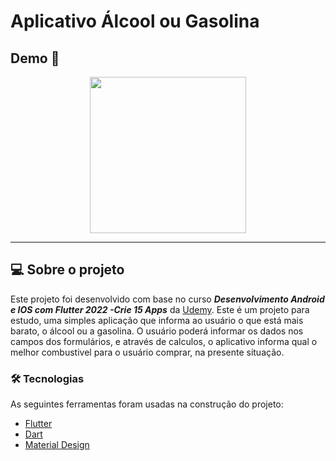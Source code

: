 # Aplicativo Álcool ou Gasolina

## Demo 📸

<div align="center">
<img src="https://user-images.githubusercontent.com/74507254/140245132-a2aaf5b1-63bc-4710-9d3a-0eeb1d4ff6c2.png" width="250px" />
</div>

---

## 💻 Sobre o projeto
 Este projeto foi desenvolvido com base no curso **_Desenvolvimento Android e IOS com Flutter 2022 -Crie 15 Apps_** da [Udemy](https://www.udemy.com/).
 Este é um projeto para estudo, uma simples aplicação que informa ao usuário o que está mais barato, o álcool ou a gasolina. 
 O usuário poderá informar os dados nos campos dos formulários, e através de calculos, o aplicativo informa qual o melhor combustivel para o usuário comprar, na presente situação.
 
 ### 🛠 Tecnologias
 
 As seguintes ferramentas foram usadas na construção do projeto:
 
 - [Flutter](https://flutter.dev/)
 - [Dart](https://dart.dev//)
 - [Material Design](https://material.io/design/)
 
